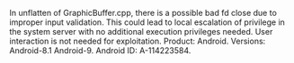 In unflatten of GraphicBuffer.cpp, there is a possible bad fd close due to improper input validation. This could lead to local escalation of privilege in the system server with no additional execution privileges needed. User interaction is not needed for exploitation. Product: Android. Versions: Android-8.1 Android-9. Android ID: A-114223584.